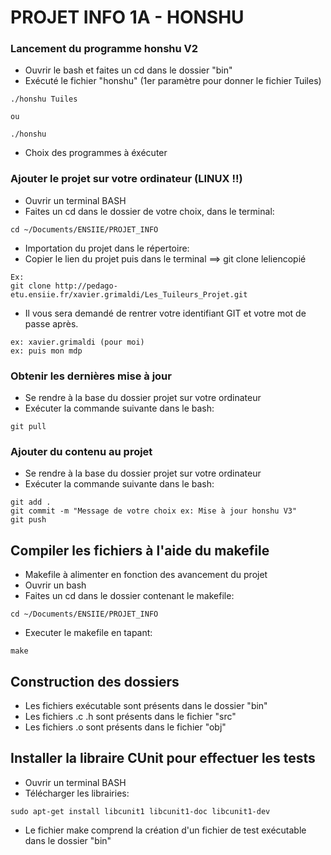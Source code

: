 # PROJET INFO 1A - HONSHU

### Lancement du programme honshu V2

* Ouvrir le bash et faites un cd dans le dossier "bin"
* Exécuté le fichier "honshu" (1er paramètre pour donner le fichier Tuiles)

```
./honshu Tuiles

ou

./honshu
```

* Choix des programmes à éxécuter

### Ajouter le projet sur votre ordinateur (LINUX !!)

* Ouvrir un terminal BASH
* Faites un cd dans le dossier de votre choix, dans le terminal:

```
cd ~/Documents/ENSIIE/PROJET_INFO
```
        
* Importation du projet dans le répertoire:
* Copier le lien du projet puis dans le terminal ==> git clone leliencopié

```
Ex: 
git clone http://pedago-etu.ensiie.fr/xavier.grimaldi/Les_Tuileurs_Projet.git
```

* Il vous sera demandé de rentrer votre identifiant GIT et votre mot de passe après.
```
ex: xavier.grimaldi (pour moi)
ex: puis mon mdp
```

### Obtenir les dernières mise à jour

* Se rendre à la base du dossier projet sur votre ordinateur
* Exécuter la commande suivante dans le bash:

```
git pull
```

### Ajouter du contenu au projet
* Se rendre à la base du dossier projet sur votre ordinateur
* Exécuter la commande suivante dans le bash:

```
git add .
git commit -m "Message de votre choix ex: Mise à jour honshu V3"
git push
```

## Compiler les fichiers à l'aide du makefile

* Makefile à alimenter en fonction des avancement du projet
* Ouvrir un bash 
* Faites un cd dans le dossier contenant le makefile:

```
cd ~/Documents/ENSIIE/PROJET_INFO
```

* Executer le makefile en tapant:

```
make
```

## Construction des dossiers

* Les fichiers exécutable sont présents dans le dossier "bin"
* Les fichiers .c .h sont présents dans le fichier "src"
* Les fichiers .o sont présents dans le fichier "obj"

## Installer la libraire CUnit pour effectuer les tests

* Ouvrir un terminal BASH
* Télécharger les librairies:

```
sudo apt-get install libcunit1 libcunit1-doc libcunit1-dev
```
* Le fichier make comprend la création d'un fichier de test exécutable dans le dossier "bin"
